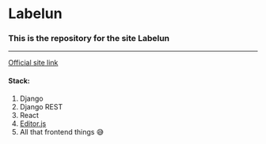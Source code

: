# Labelun
### This is the repository for the site Labelun
---
[Official site link](https://blackhouse.pythonanywhere.com/)
#### Stack:
1. Django
2. Django REST
3. React
4. [Editor.js](https://editorjs.io/)
5. All that frontend things :sweat_smile:
